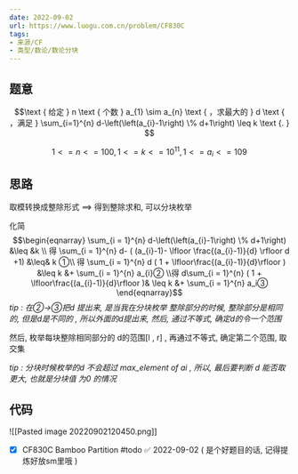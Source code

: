 ```yaml
---
date: 2022-09-02
url: https://www.luogu.com.cn/problem/CF830C
tags: 
- 来源/CF
- 类型/数论/数论分块
---
```



## 题意

$$\text { 给定 } n \text { 个数 } a_{1} \sim a_{n} \text { ，求最大的 } d \text { ，满足 } \sum_{i=1}^{n} d-\left(\left(a_{i}-1\right) \% d+1\right) \leq k \text {. } $$

$$ 1<=n<=100 , 1<=k<=10^{11} , 1<=a_i<=109$$

## 思路

取模转换成整除形式 ==> 得到整除求和, 可以分块枚举

化简$$\begin{eqnarray}
\sum_{i  =  1}^{n} d-\left(\left(a_{i}-1\right) \% d+1\right) &\leq &k \\
得 \sum_{i  =  1}^{n} d- ( (a_{i}-1)- \lfloor \frac{(a_{i}-1)}{d} \rfloor d    +1) &\leq& k ①\\ 
得  \sum_{i  =  1}^{n} d ( 1 +  \lfloor\frac{(a_{i}-1)}{d}\rfloor ) &\leq k &+  \sum_{i  =  1}^{n} a_{i}②
\\得 d\sum_{i  =  1}^{n}  ( 1 +  \lfloor\frac{(a_{i}-1)}{d}\rfloor )& \leq k &+  \sum_{i  =  1}^{n} a_i③
\end{eqnarray}$$
*tip : 在②->③把d 提出来, 是当我在分块枚举 整除部分的时候, 整除部分是相同的, 但是d是不同的 ,  所以外面的d提出来, 然后, 通过不等式, 确定d的令一个范围*

然后, 枚举每块整除相同部分的 d的范围\[l , r] , 再通过不等式, 确定第二个范围, 取交集

*tip : 分块时候枚举的d 不会超过 max_element of ai , 所以, 最后要判断 d 能否取更大, 也就是分块值 为0 的情况*

## 代码
![[Pasted image 20220902120450.png]]

- [x] CF830C Bamboo Partition #todo ✅ 2022-09-02
( 是个好题目的话, 记得提炼好放sm里哦 )